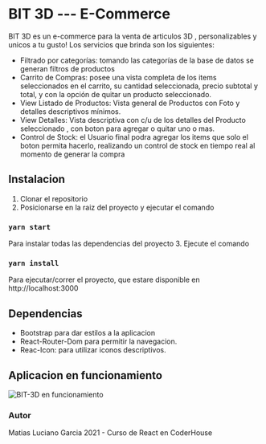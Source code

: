# BIT 3D --- E-Commerce

BIT 3D es un e-commerce para la venta de articulos 3D , personalizables y unicos a tu gusto! 
Los servicios que brinda son los siguientes:
- Filtrado por categorías: tomando las categorías de la base de datos se generan filtros de productos
- Carrito de Compras: posee una  vista completa de los items seleccionados en el carrito, su cantidad seleccionada, precio subtotal y total, y con la opción de quitar un producto seleccionado.
- View Listado de Productos:  Vista general de Productos con Foto y detalles descriptivos mínimos.
- View Detalles: Vista descriptiva con c/u de  los detalles del Producto seleccionado , con boton para agregar o quitar uno o mas.
- Control de Stock: el Usuario final podra agregar los items que solo el boton permita hacerlo, realizando un control de stock en tiempo real al momento de generar la compra

## Instalacion
1. Clonar el repositorio
2. Posicionarse en la raiz del proyecto y ejecutar el comando

###	`yarn start`

   Para instalar todas las dependencias del proyecto
3. Ejecute el comando
	
### `yarn install`

   Para ejecutar/correr el proyecto, que estare disponible en http://localhost:3000


## Dependencias

- Bootstrap para dar estilos a la aplicacion
- React-Router-Dom para permitir la navegacion.
- Reac-Icon: para utilizar iconos descriptivos.


## Aplicacion en funcionamiento
![BIT-3D  en funcionamiento](https://github.com/matiaslgarcia/E-commerce-Bit/blob/main/e-commerce-final-bit3d.gif)

### Autor

Matias Luciano Garcia
2021 - Curso de React en CoderHouse
